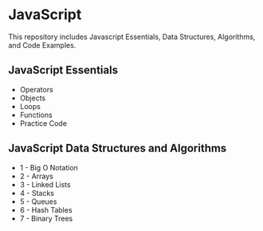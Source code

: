 # JavaScript
This repository includes Javascript Essentials, Data Structures, Algorithms, and Code Examples.

## JavaScript Essentials
  - Operators
  - Objects
  - Loops
  - Functions
  - Practice Code

## JavaScript Data Structures and Algorithms
  - 1 - Big O Notation
  - 2 - Arrays
  - 3 - Linked Lists
  - 4 - Stacks
  - 5 - Queues
  - 6 - Hash Tables
  - 7 - Binary Trees
